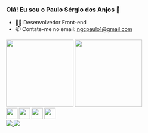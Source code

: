 ### Olá! Eu sou o Paulo Sérgio dos Anjos 👋

- 👨‍💻 Desenvolvedor Front-end
- 📫 Contate-me no email: ngcpaulo1@gmail.com

<div>
  <img height="180cm" src="https://github-readme-stats.vercel.app/api?username=PauloSergiodosAnjos&show_icons=true&theme=radical"/>
  <img height="180cm" src="https://github-readme-stats.vercel.app/api/top-langs/?username=PauloSergiodosAnjos&hide_progress=true)"/>
</div>
    
<div>
  <img height="30cm" src="https://cdn.jsdelivr.net/gh/devicons/devicon/icons/javascript/javascript-original.svg" />
  <img height="30cm" src="https://cdn.jsdelivr.net/gh/devicons/devicon/icons/html5/html5-original.svg" />
  <img height="30cm" src="https://cdn.jsdelivr.net/gh/devicons/devicon/icons/css3/css3-original.svg" />
  <img height="30cm" src="https://cdn.jsdelivr.net/gh/devicons/devicon/icons/npm/npm-original-wordmark.svg" />
</div>

<div>
  <a href="https://www.linkedin.com/in/paulo-sérgio-d-b64925236" target="_blank"><img src="https://img.shields.io/badge/LinkedIn-0077B5?style=for-the-badge&logo=linkedin&logoColor=white">
  <a href = "mailto:ngcpaulo1@gmail.com" target="_blank"><img src="https://img.shields.io/badge/Gmail-D14836?style=for-the-badge&logo=gmail&logoColor=white"
</div>
    

